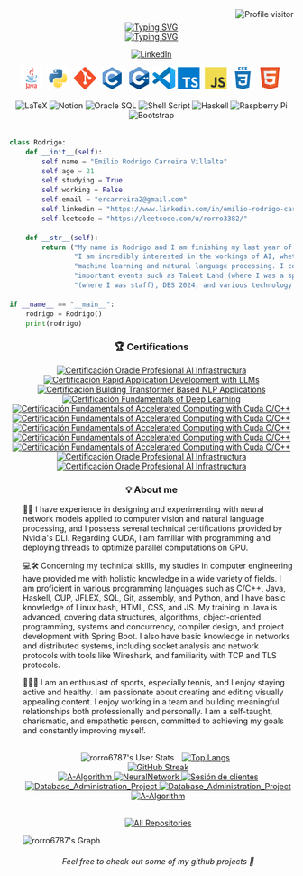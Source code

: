 <!--
Inspired in alsiam's readme repository
 -->

<a href="https://komarev.com/ghpvc/?username=rorro6787">
  <img align="right" src="https://komarev.com/ghpvc/?username=rorro6787&label=Visitors&color=0e75b6&style=flat" alt="Profile visitor" />
</a>



<!-- Intro  -->
<h3 align="center">
        
</h3>

<div align="center">
    <a href="https://git.io/typing-svg">
        <img src="https://readme-typing-svg.demolab.com?font=Source+Code+Pro&size=20&duration=4000&pause=1000&color=F03F88&center=true&vCenter=true&random=false&width=435&lines=&gt+echo+-e+&quot;I+am+Rodrigo+Carreira&quot;" alt="Typing SVG" />
    </a>
</div>

<div align="center">
    <a href="https://git.io/typing-svg">
        <img src="https://readme-typing-svg.demolab.com?font=Source+Code+Pro&size=15&duration=4000&pause=1000&color=008080&center=true&vCenter=true&random=false&width=435&lines=「+Software+%2B+AI+Engineer+」;" alt="Typing SVG" />
    </a>
</div>



<p align="center">
  <a href="https://www.linkedin.com/in/emilio-rodrigo-carreira-villalta-2a62aa250/" target="_blank">
    <img src="https://img.shields.io/badge/LinkedIn-0077B5?style=for-the-badge&logo=linkedin&logoColor=white" alt="LinkedIn"/>
  </a>
 <br>
</p>


<div align="center">
  <img src="https://github.com/devicons/devicon/blob/master/icons/java/java-original-wordmark.svg" title="Java" alt="Java" width="40" height="40"/>&nbsp;
 <img src="https://github.com/devicons/devicon/blob/master/icons/python/python-original.svg"  title="Python" alt="Python" width="40" height="40"/>&nbsp;
 <img src="https://github.com/devicons/devicon/blob/master/icons/git/git-original.svg"  title="Git" alt="Git" width="40" height="40"/>&nbsp;
  <img src="https://github.com/devicons/devicon/blob/master/icons/c/c-original.svg" title="C" alt="C" width="40" height="40"/>&nbsp;
<img src="https://github.com/devicons/devicon/blob/master/icons/cplusplus/cplusplus-original.svg" title="C++" alt="C++" width="40" height="40"/>
<img src="https://github.com/devicons/devicon/blob/master/icons/vscode/vscode-original.svg" title="Visual Studio Code" alt="VS Code" width="40" height="40"/>
<img src="https://github.com/devicons/devicon/blob/master/icons/typescript/typescript-original.svg" title="TypeScript" alt="TypeScript" width="40" height="40"/>&nbsp;
<img src="https://github.com/devicons/devicon/blob/master/icons/javascript/javascript-original.svg" title="JavaScript" alt="JavaScript" width="40" height="40"/>&nbsp;
  <img src="https://github.com/devicons/devicon/blob/master/icons/css3/css3-plain-wordmark.svg"  title="CSS3" alt="CSS" width="40" height="40"/>&nbsp;
  <img src="https://github.com/devicons/devicon/blob/master/icons/html5/html5-original.svg" title="HTML5" alt="HTML" width="40" height="40"/>&nbsp;
 <br>

</div>

<div align="center">
 <br>
  <img src="https://img.shields.io/badge/latex-%23008080.svg?style=for-the-badge&logo=latex&logoColor=white" alt="LaTeX">
  <img src="https://img.shields.io/badge/Notion-%23000000.svg?style=for-the-badge&logo=notion&logoColor=white" alt="Notion">
  <img src="https://img.shields.io/badge/Oracle-F80000?style=for-the-badge&logo=oracle&logoColor=white" alt="Oracle SQL">
  <img src="https://img.shields.io/badge/shell_script-%23121011.svg?style=for-the-badge&logo=gnu-bash&logoColor=white" alt="Shell Script">
  <img src="https://img.shields.io/badge/Haskell-5e5086?style=for-the-badge&logo=haskell&logoColor=white" alt="Haskell">
  <img src="https://img.shields.io/badge/-RaspberryPi-C51A4A?style=for-the-badge&logo=Raspberry-Pi" alt="Raspberry Pi">
  <img src="https://img.shields.io/badge/Bootstrap-563D7C?style=for-the-badge&logo=bootstrap&logoColor=white" alt="Bootstrap">
 <br>
</div>
<br>

```python
class Rodrigo:
    def __init__(self):
        self.name = "Emilio Rodrigo Carreira Villalta"
        self.age = 21
        self.studying = True
        self.working = False
        self.email = "ercarreira2@gmail.com"
        self.linkedin = "https://www.linkedin.com/in/emilio-rodrigo-carreira-villalta-2a62aa250/"
        self.leetcode = "https://leetcode.com/u/rorro3382/"

    def __str__(self):
        return ("My name is Rodrigo and I am finishing my last year of software engineering at the University of Málaga. "
                "I am incredibly interested in the workings of AI, whether it is exploring algorithms and techniques of "
                "machine learning and natural language processing. I constantly seek opportunities to learn and attend "
                "important events such as Talent Land (where I was a speaker alongside my faculty professor), ARITH 2024 "
                "(where I was staff), DES 2024, and various technology conferences on AI and cybersecurity held in Málaga.")

if __name__ == "__main__":
    rodrigo = Rodrigo()
    print(rodrigo)
```

<h3 align="center">🏆 Certifications</h3>

<p align="center">
  <a href="https://catalog-education.oracle.com/pls/certview/sharebadge?id=130721E56723A82F8CF93EE1299EB51B5C34D97EA7BE31F6A3938A7482389037" target="_blank">
    <img src="https://img.shields.io/badge/Oracle%20Cloud%20Infrastructure%202024%20Generative%20AI%20Certified%20Professional-Oracle-%23FF9800" alt="Certificación Oracle Profesional AI Infrastructura">
  </a>
  <br>
  <a href="https://learn.nvidia.com/certificates?id=bqNe6vAJSPGOZKYifg4YpQ" target="_blank">
    <img src="https://img.shields.io/badge/Rapid%20Application%20Development%20with%20%20LLMs-Nvidia%20DLI-%2300C851" alt="Certificación Rapid Application Development with LLMs">
  </a>
  <br>
  <a href="https://learn.nvidia.com/certificates?id=41b0cdb2f9714217aa7f65d4f23f8fc3" target="_blank">
    <img src="https://img.shields.io/badge/Building%20Transformer%20Based%20NLP%20Applications%20-Nvidia%20DLI-%2300C851" alt="Certificación Building Transformer Based NLP Applications">
  </a>
  <br>
  <a href="https://learn.nvidia.com/certificates?id=ab163f0f315946509a663944a01e37e2" target="_blank">
    <img src="https://img.shields.io/badge/Fundamentals%20of%20Deep%20Learning%20-Nvidia%20DLI-%2300C851" alt="Certificación Fundamentals of Deep Learning">
  </a>
  <br>
  <a href="https://learn.nvidia.com/certificates?id=24256f061e75432899a9f7db2f0edebf" target="_blank">
    <img src="https://img.shields.io/badge/Fundamentals%20of%20Accelerated%20Computing%20with%20Cuda%20C/C++%20-Nvidia%20DLI-%2300C851" alt="Certificación Fundamentals of Accelerated Computing with Cuda C/C++">
  </a>
 <br>
 <a href="https://github.com/rorro6787/rorro6787/blob/main/Images/ingles.jpeg" target="_blank">
    <img src="https://img.shields.io/badge/Certificate%20of%20Proficiency%20in%20English%20(C2)%20-Cambridge%20University%20Press%20and%20Assessment%20English-%2300A3E0" alt="Certificación Fundamentals of Accelerated Computing with Cuda C/C++">
  </a><br>
 <a href="https://mastermind.ac/certificates/b6a0dc594c9a4193aec061c398ae4a87" target="_blank">
    <img src="https://img.shields.io/badge/Git:%20¡de%20Noob%20a%20Pro!%20-Mastermind-%23F03C3C" alt="Certificación Fundamentals of Accelerated Computing with Cuda C/C++">
  </a><br>
 <a href="https://mastermind.ac/certificates/29bc709927a348e6bad0958ae8959088" target="_blank">
    <img src="https://img.shields.io/badge/Aprende%20a%20programar%20con%20Python%20-Mastermind-%23F03C3C" alt="Certificación Fundamentals of Accelerated Computing with Cuda C/C++">
  </a><br>
 <a href="https://www.udemy.com/certificate/UC-477f01b1-4984-466c-b27b-45eda7ed0c72/" target="_blank">
    <img src="https://img.shields.io/badge/Aprende%20a%20usar%20bien%20Microsoft%20Word%20-Udemy-%239C27B0" alt="Certificación Fundamentals of Accelerated Computing with Cuda C/C++">
  </a><br>
 <a href="https://catalog-education.oracle.com/pls/certview/sharebadge?id=F09397A2CCA0CCE103FD6E5FD4871757D1B8514D64F6CB652E6FC8BE30D753B8" target="_blank">
    <img src="https://img.shields.io/badge/Oracle%20Guided%20Learning%20Content%20Developer%20Certified%20Foundations%20Associate-Oracle-%23FF9800" alt="Certificación Oracle Profesional AI Infrastructura">
  </a><br>
 <a href="https://catalog-education.oracle.com/pls/certview/sharebadge?id=DCC06D1FE4C8D1E31A9756A7C47E22F6EFBCFAA116AF1FD0DCB9836D8E04410B" target="_blank">
    <img src="https://img.shields.io/badge/Oracle%20Guided%20Learning%20Project%20Management%20Foundations%20Associate-Oracle-%23FF9800" alt="Certificación Oracle Profesional AI Infrastructura">
  </a>
</p>

<h3 align="center">💡 About me</h3>
<ul>

🤖🧠 I have experience in designing and experimenting with neural network models applied to computer vision and natural language processing, and I possess several technical certifications provided by Nvidia's DLI. Regarding CUDA, I am familiar with programming and deploying threads to optimize parallel computations on GPU.

💻🛠️ Concerning my technical skills, my studies in computer engineering have provided me with holistic knowledge in a wide variety of fields. I am proficient in various programming languages such as C/C++, Java, Haskell, CUP, JFLEX, SQL, Git, assembly, and Python, and I have basic knowledge of Linux bash, HTML, CSS, and JS. My training in Java is advanced, covering data structures, algorithms, object-oriented programming, systems and concurrency, compiler design, and project development with Spring Boot. I also have basic knowledge in networks and distributed systems, including socket analysis and network protocols with tools like Wireshark, and familiarity with TCP and TLS protocols.

🎾🤝🏅
 I am an enthusiast of sports, especially tennis, and I enjoy staying active and healthy. I am passionate about creating and editing visually appealing content. I enjoy working in a team and building meaningful relationships both professionally and personally. I am a self-taught, charismatic, and empathetic person, committed to achieving my goals and constantly improving myself.

<div align="center">
  <br>
  <img src="https://github-readme-stats.vercel.app/api?username=rorro6787&show_icons=true&theme=jolly&show=reviews,discussions_started,discussions_answered,prs_merged,prs_merged_percentage" alt="rorro6787's User Stats" style="height: 350px; margin-right: 10px;">
  <a href="https://github.com/anuraghazra/github-readme-stats">
    <img src="https://github-readme-stats.vercel.app/api/top-langs/?username=rorro6787&layout=pie&theme=jolly&hide=Jupyter%20Notebook&langs_count=10&custom_title=My%20Language%20Stats&langs_color=java:red" alt="Top Langs" style="height: 350px; margin-right: 10px;" />
  </a>
</div>





<div align="center">
<!--
https://github.community/t/support-theme-context-for-images-in-light-vs-dark-mode/147981/84
-->
    <a href="https://git.io/streak-stats">
        <img src="https://streak-stats.demolab.com?user=rorro6787&theme=transparent&hide_border=true&date_format=j%20M%5B%20Y%5D&mode=weekly&ring=AD75E2&fire=AD75E2&currStreakNum=AD75E2EB&sideLabels=AD75E2&currStreakLabel=AD75E2&sideNums=AD75E2&dates=424242" alt="GitHub Streak" />
    </a>
</div>


<div align="center">
 <a href="https://github.com/rorro6787/ImageTracking">
    <img src="https://github-readme-stats.vercel.app/api/pin/?username=rorro6787&repo=ImageTracking&border_color=7F3FBF&bg_color=0D1117&title_color=C9D1D9&text_color=8B949E&icon_color=7F3FBF" alt="A-Algorithm">
  </a>
  <a href="https://github.com/rorro6787/NeuralNetwork">
    <img src="https://github-readme-stats.vercel.app/api/pin/?username=rorro6787&repo=NeuralNetwork&border_color=7F3FBF&bg_color=0D1117&title_color=C9D1D9&text_color=8B949E&icon_color=7F3FBF" alt="NeuralNetwork">
  </a>
  <a href="https://github.com/SII-Informatica-UMA/ciklum-zumbtech">
    <img src="https://github-readme-stats.vercel.app/api/pin/?username=SII-Informatica-UMA&repo=ciklum-zumbtech&border_color=7F3FBF&bg_color=0D1117&title_color=C9D1D9&text_color=8B949E&icon_color=7F3FBF" alt="Sesión de clientes">
  </a>
  <a href="https://github.com/rorro6787/Database_Administration_Project">
    <img src="https://github-readme-stats.vercel.app/api/pin/?username=rorro6787&repo=Database_Administration_Project&border_color=7F3FBF&bg_color=0D1117&title_color=C9D1D9&text_color=8B949E&icon_color=7F3FBF" alt="Database_Administration_Project">
  </a>
 <a href="https://github.com/rorro6787/AcademicData">
    <img src="https://github-readme-stats.vercel.app/api/pin/?username=rorro6787&repo=AcademicData&border_color=7F3FBF&bg_color=0D1117&title_color=C9D1D9&text_color=8B949E&icon_color=7F3FBF" alt="Database_Administration_Project">
  </a>
   <a href="https://github.com/rorro6787/A-Algorithm">
    <img src="https://github-readme-stats.vercel.app/api/pin/?username=rorro6787&repo=A-Algorithm&border_color=7F3FBF&bg_color=0D1117&title_color=C9D1D9&text_color=8B949E&icon_color=7F3FBF" alt="A-Algorithm">
  </a>
</div>




<p align="center">
   <br>
  <a href="https://github.com/rorro6787?tab=repositories" target="_blank"><img alt="All Repositories" title="All Repositories" src="https://img.shields.io/badge/-All%20Repos-2962FF?style=for-the-badge&logo=koding&logoColor=white"/></a>
</p>

![rorro6787's Graph](https://github-readme-activity-graph.vercel.app/graph?username=rorro6787&custom_title=rorro6787's%20Activity%20Graph&bg_color=0D1117&color=7F3FBF&line=7F3FBF&point=7F3FBF&area_color=FFFFFF&title_color=FFFFFF&area=true&hide_border=true&range=all_time)


<!--
**rorro6787/rorro6787** is a ✨ _special_ ✨ repository because its `README.md` (this file) appears on your GitHub profile.

Here are some ideas to get you started:

- 🔭 I’m currently working on ...
- 🌱 I’m currently learning ...
- 👯 I’m looking to collaborate on ...
- 🤔 I’m looking for help with ...
- 💬 Ask me about ...
- 📫 How to reach me: ...
- 😄 Pronouns: ...
- ⚡ Fun fact: ...
-->

<h6 align="center">Feel free to check out some of my github projects 🔭</h6>

